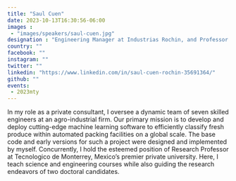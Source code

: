 ```yaml
---
title: "Saul Cuen"
date: 2023-10-13T16:30:56-06:00
images : 
 - "images/speakers/saul-cuen.jpg"
designation : "Engineering Manager at Industrias Rochin, and Professor at Tecnologico de Monterrey"
country: ""
facebook: ""
instagram: ""
twitter: ""
linkedin: "https://www.linkedin.com/in/saul-cuen-rochin-35691364/"
github: ""
events: 
 - 2023mty
---
```


In my role as a private consultant, I oversee a dynamic team of seven skilled engineers at an agro-industrial firm. Our primary mission is to develop and deploy cutting-edge machine learning software to efficiently classify fresh produce within automated packing facilities on a global scale. The base code and early versions for such a project were designed and implemented by myself. Concurrently, I hold the esteemed position of Research Professor at Tecnologico de Monterrey, Mexico’s premier private university. Here, I teach science and engineering courses while also guiding the research endeavors of two doctoral candidates.